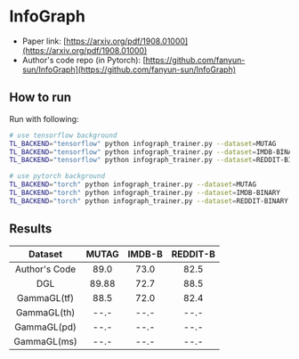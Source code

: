 InfoGraph 
========================

- Paper link: [https://arxiv.org/pdf/1908.01000](https://arxiv.org/pdf/1908.01000)
- Author's code repo (in Pytorch):
  [https://github.com/fanyun-sun/InfoGraph](https://github.com/fanyun-sun/InfoGraph)

  
How to run
----------

Run with following:

```bash
# use tensorflow background
TL_BACKEND="tensorflow" python infograph_trainer.py --dataset=MUTAG         --hidden_dim=32 --lr=0.01 --n_epoch=20 --n_layers=5
TL_BACKEND="tensorflow" python infograph_trainer.py --dataset=IMDB-BINARY   --hidden_dim=32 --lr=0.01 --n_epoch=20 --n_layers=5
TL_BACKEND="tensorflow" python infograph_trainer.py --dataset=REDDIT-BINARY --hidden_dim=32 --lr=0.01 --n_epoch=20 --n_layers=5
```
```bash
# use pytorch background
TL_BACKEND="torch" python infograph_trainer.py --dataset=MUTAG         --hidden_dim=32 --lr=0.01 --n_epoch=20 --n_layers=5
TL_BACKEND="torch" python infograph_trainer.py --dataset=IMDB-BINARY   --hidden_dim=32 --lr=0.01 --n_epoch=20 --n_layers=5
TL_BACKEND="torch" python infograph_trainer.py --dataset=REDDIT-BINARY --hidden_dim=32 --lr=0.01 --n_epoch=20 --n_layers=5
```

Results
-------


|      Dataset      | MUTAG | IMDB-B | REDDIT-B |  
| :---------------: | :--:  | :----: |  :----:  |  
|   Author's Code   | 89.0  |  73.0  |   82.5   | 
|        DGL        | 89.88 |  72.7  |   88.5   | 
|     GammaGL(tf)   | 88.5  |  72.0  |   82.4   |  
|     GammaGL(th)   | --.-  |  --.-  |   --.-   |  
|     GammaGL(pd)   | --.-  |  --.-  |   --.-   |  
|     GammaGL(ms)   | --.-  |  --.-  |   --.-   |  
  

